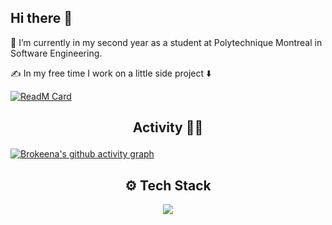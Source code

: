 ## Hi there 👋

🔭 I’m currently in my second year as a student at Polytechnique Montreal in Software Engineering.

✍️ In my free time I work on a little side project ⬇️

[![ReadM Card](https://github-readme-stats.vercel.app/api/pin/?username=Brokeena&repo=AS-Converter&theme=dark)](https://github.com/Brokeena/AS-Converter)


 ## <p align="center"> Activity 🧑‍💻</p >
[![Brokeena's github activity graph](https://github-readme-activity-graph.vercel.app/graph?username=Brokeena&theme=react)](https://github.com/Brokeena/github-readme-activity-graph)

## <center>  ⚙️ Tech Stack 
<p align="center">
  <a href="https://skillicons.dev">
    <img src="https://skillicons.dev/icons?i=git,java,js,react,nodejs,css,html,cpp,cs,flutter,vscode,npm,figma" />
  </a>
</p>
